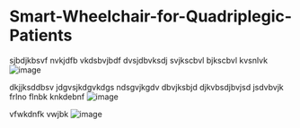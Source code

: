 # Smart-Wheelchair-for-Quadriplegic-Patients


sjbdjkbsvf nvkjdfb
vkdsbvjbdf
dvsjdbvksdj
svjkscbvl
bjkscbvl
kvsnlvk
 ![image](https://github.com/mansiawachat/Smart-Wheelchair-for-Quadriplegic-Patients/assets/72509388/0c7d6516-8589-4611-98d2-109bf71d0146)

 
dkjjksddbsv jdgvsjkdgvkdgs ndsgvjkgdv
dbvjksbjd
djkvbsdjbvjsd
 jsdvbvjk 
 frlno
 flnbk
 knkdebnf
 ![image](https://github.com/mansiawachat/Smart-Wheelchair-for-Quadriplegic-Patients/assets/72509388/753c5a8a-e0ed-448d-90c3-906b1f9a8b4c)

vfwkdnfk
vwjbk
![image](https://github.com/mansiawachat/Smart-Wheelchair-for-Quadriplegic-Patients/assets/72509388/dd358570-be53-426f-959c-decfea928888)
